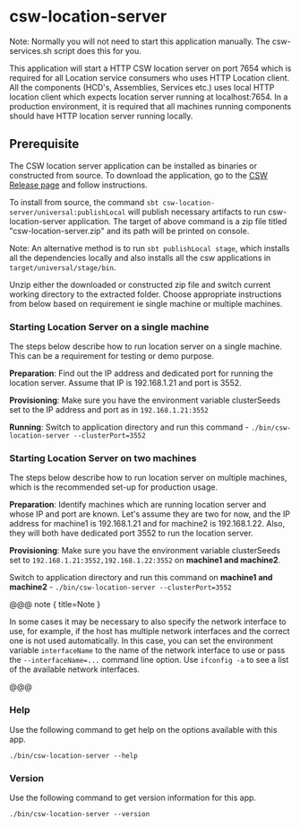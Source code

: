 # csw-location-server

Note: Normally you will not need to start this application manually. The csw-services.sh script does this for you. 

This application will start a HTTP CSW location server on port 7654 which is required for all Location service consumers who uses HTTP Location client. 
All the components (HCD's, Assemblies, Services etc.) uses local HTTP location client which expects location server running at localhost:7654. 
In a production environment, it is required that all machines running components should have HTTP location server running locally.

## Prerequisite

The CSW location server application can be installed as binaries or constructed from source. To download the application,
go to the [CSW Release page](https://tmtsoftware.github.com/csw/releases/) and follow instructions.

To install from source, the command `sbt csw-location-server/universal:publishLocal` will publish necessary artifacts to run csw-location-server application. 
The target of above command is a zip file titled "csw-location-server.zip" and its path will be printed on console. 

Note: An alternative method is to run `sbt publishLocal stage`, which installs all the dependencies locally and also installs all the csw applications
 in `target/universal/stage/bin`.

Unzip either the downloaded or constructed zip file and switch current
working directory to the extracted folder. Choose appropriate instructions from below based on requirement ie single machine or multiple machines.
 
### Starting Location Server on a single machine
The steps below describe how to run location server on a single machine. This can be a requirement for testing or demo purpose.

**Preparation**:
Find out the IP address and dedicated port for running the location server. Assume that IP is 192.168.1.21 and port is 3552.

**Provisioning**:
Make sure you have the environment variable clusterSeeds set to the IP address and port as in `192.168.1.21:3552`

**Running**: Switch to application directory and run this command - `./bin/csw-location-server --clusterPort=3552`

### Starting Location Server on two machines
The steps below describe how to run location server on multiple machines, which is the recommended set-up for production usage.

**Preparation**:
Identify machines which are running location server and whose IP and port are known. Let's assume they are two for now, and the IP address for machine1 is 192.168.1.21 and
for machine2 is 192.168.1.22. Also, they will both have dedicated port 3552 to run the location server. 

**Provisioning**:
Make sure you have the environment variable clusterSeeds set to `192.168.1.21:3552,192.168.1.22:3552` on **machine1 and machine2**.

Switch to application directory and run this command on **machine1 and machine2** - `./bin/csw-location-server --clusterPort=3552`

@@@ note { title=Note }

In some cases it may be necessary to also specify the network interface to use, 
for example, if the host has multiple network interfaces and the correct one is not used automatically.
In this case, you can set the environment variable `interfaceName` to the name of the network interface to use 
or pass the `--interfaceName=...` command line option.
Use `ifconfig -a` to see a list of the available network interfaces.

@@@

### Help
Use the following command to get help on the options available with this app.
  
`./bin/csw-location-server --help`

### Version
Use the following command to get version information for this app.
  
`./bin/csw-location-server --version`
